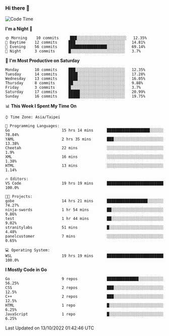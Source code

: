 ### Hi there 👋

<!--START_SECTION:waka-->
![Code Time](http://img.shields.io/badge/Code%20Time-506%20hrs%207%20mins-blue)

**I'm a Night 🦉** 

```text
🌞 Morning    10 commits     ███░░░░░░░░░░░░░░░░░░░░░░   12.35% 
🌆 Daytime    12 commits     ███░░░░░░░░░░░░░░░░░░░░░░   14.81% 
🌃 Evening    56 commits     █████████████████░░░░░░░░   69.14% 
🌙 Night      3 commits      █░░░░░░░░░░░░░░░░░░░░░░░░   3.7%

```
📅 **I'm Most Productive on Saturday** 

```text
Monday       10 commits     ███░░░░░░░░░░░░░░░░░░░░░░   12.35% 
Tuesday      14 commits     ████░░░░░░░░░░░░░░░░░░░░░   17.28% 
Wednesday    13 commits     ████░░░░░░░░░░░░░░░░░░░░░   16.05% 
Thursday     8 commits      ██░░░░░░░░░░░░░░░░░░░░░░░   9.88% 
Friday       3 commits      █░░░░░░░░░░░░░░░░░░░░░░░░   3.7% 
Saturday     17 commits     █████░░░░░░░░░░░░░░░░░░░░   20.99% 
Sunday       16 commits     █████░░░░░░░░░░░░░░░░░░░░   19.75%

```


📊 **This Week I Spent My Time On** 

```text
⌚︎ Time Zone: Asia/Taipei

💬 Programming Languages: 
Go                       15 hrs 14 mins      ███████████████████░░░░░░   78.84% 
YAML                     2 hrs 35 mins       ███░░░░░░░░░░░░░░░░░░░░░░   13.38% 
Cheetah                  22 mins             ░░░░░░░░░░░░░░░░░░░░░░░░░   1.9% 
XML                      16 mins             ░░░░░░░░░░░░░░░░░░░░░░░░░   1.38% 
HTML                     13 mins             ░░░░░░░░░░░░░░░░░░░░░░░░░   1.14%

🔥 Editors: 
VS Code                  19 hrs 19 mins      █████████████████████████   100.0%

🐱‍💻 Projects: 
gobe                     14 hrs 21 mins      ██████████████████░░░░░░░   74.27% 
ninja-swords             1 hr 54 mins        ██░░░░░░░░░░░░░░░░░░░░░░░   9.86% 
test                     1 hr 44 mins        ██░░░░░░░░░░░░░░░░░░░░░░░   9.02% 
stranitylabs             51 mins             █░░░░░░░░░░░░░░░░░░░░░░░░   4.48% 
panelcustomer            7 mins              ░░░░░░░░░░░░░░░░░░░░░░░░░   0.65%

💻 Operating System: 
WSL                      19 hrs 19 mins      █████████████████████████   100.0%

```

**I Mostly Code in Go** 

```text
Go                       9 repos             ██████████████░░░░░░░░░░░   56.25% 
CSS                      2 repos             ███░░░░░░░░░░░░░░░░░░░░░░   12.5% 
C++                      2 repos             ███░░░░░░░░░░░░░░░░░░░░░░   12.5% 
HTML                     1 repo              █░░░░░░░░░░░░░░░░░░░░░░░░   6.25% 
JavaScript               1 repo              █░░░░░░░░░░░░░░░░░░░░░░░░   6.25%

```



 Last Updated on 13/10/2022 01:42:46 UTC
<!--END_SECTION:waka-->

<!--
**omegaatt36/omegaatt36** is a ✨ _special_ ✨ repository because its `README.md` (this file) appears on your GitHub profile.

Here are some ideas to get you started:

- 🔭 I’m currently working on ...
- 🌱 I’m currently learning ...
- 👯 I’m looking to collaborate on ...
- 🤔 I’m looking for help with ...
- 💬 Ask me about ...
- 📫 How to reach me: ...
- 😄 Pronouns: ...
- ⚡ Fun fact: ...
-->
